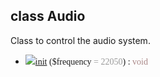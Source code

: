 ## class Audio ##
Class to control the audio system.

<font face='Lucida Console'>
<ul><li><img src='http://phpmedia.googlecode.com/svn/www/icons/method_static.png' /><a href='API_5Audio4init.md'>init</a> ($frequency<font color='#999'> = 22050</font>) : <font color='#a88'>void</font>
</font>